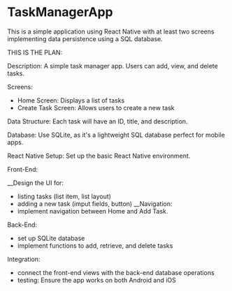 # TaskManagerApp
This is a simple application using React Native with at least two screens implementing data persistence using a SQL database. 

THIS IS THE PLAN:

Description: A simple task manager app. Users can add, view, and delete tasks.

Screens:
- Home Screen: Displays a list of tasks
- Create Task Screen: Allows users to create a new task

Data Structure: Each task will have an ID, title, and description.

Database: Use SQLite, as it's a lightweight SQL database perfect for mobile apps.

React Native Setup: Set up the basic React Native environment.

Front-End:

__Design the UI for:
- listing tasks (list item, list layout)
- adding a new task (imput fields, button)
__Navigation:
- implement navigation between Home  and Add Task.


Back-End:

- set up SQLite database
- implement functions to add, retrieve, and delete tasks

Integration:

- connect the front-end views with the back-end database operations
- testing: Ensure the app works on both Android and iOS